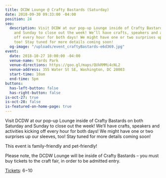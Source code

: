 ```yaml
---
title: DCDW Lounge @ Crafty Bastards (Saturday)
date: 2018-09-30 09:33:00 -04:00
position: 24
seo:
  description: Visit DCDW at our pop-up Lounge inside of Crafty Bastards on both Saturday
    and Sunday to close out the week! We’ll have crafts, speakers and activities kicking
    off every hour for both days! We might have one or two surprises up our sleeves,
    too! Stay tuned for more details coming soon!
  og-image: "/uploads/event_craftyBastards-e6d369.jpg"
event:
  date: 2018-10-27 10:00:00 -04:00
  venue-name: Yards Park
  venue-directions: https://goo.gl/maps/QUkRMMi4cNL2
  venue-address: 355 Water St SE, Washington, DC 20003
  start-time: 10am
  end-time: 5pm
buttons:
  has-left-button: false
  has-right-button: false
is-oct-27: true
is-oct-28: false
is-featured-on-home-page: true
---
```


Visit DCDW at our pop-up Lounge inside of Crafty Bastards on both Saturday and Sunday to close out the week! We’ll have crafts, speakers and activities kicking off every hour for both days! We might have one or two surprises up our sleeves, too! Stay tuned for more details coming soon!

This event is family-friendly and pet-friendly! 

Please note, the DCDW Lounge will be inside of Crafty Bastards – you must buy tickets to the craft fair, in order to be admitted entry.

[Tickets](https://www.bigtickets.com/event/details/?d1=wcp&d2=15th-annual-crafty-bastards-arts--crafts-fair-): $6-$10